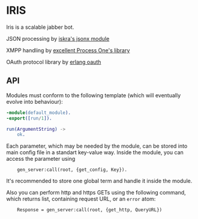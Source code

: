 IRIS
====

Iris is a scalable jabber bot.

JSON processing by [iskra's jsonx module](https://github.com/iskra/jsonx)

XMPP handling by [excellent Process One's library](http://processone.github.com/exmpp/)

OAuth protocol library by [erlang oauth](https://github.com/tim/erlang-oauth)

API
---

Modules must conform to the following template (which will eventually evolve into behaviour):

```erlang
-module(default_module).
-export([run/1]).

run(ArgumentString) ->
    ok.
```

Each parameter, which may be needed by the module, can be stored into main config file in a standart key-value way. Inside the module, you can access the parameter using

     	gen_server:call(root, {get_config, Key}).

It's recommended to store one global term and handle it inside the module.

Also you can perform http and https GETs using the following command, which returns list, containing request URL, or an `error` atom:

     	Response = gen_server:call(root, {get_http, QueryURL})
